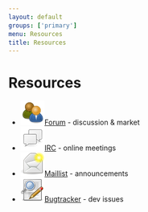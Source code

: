```yaml
---
layout: default
groups: ['primary']
menu: Resources
title: Resources
---
```


<h1>Resources</h1>
<div>
	<ul class="big_icons">
		<li><img src="/static/images/resources/forum.png" /><a href="http://freicoin.freeforums.org">Forum</a> - discussion &amp; market</li>
		<li><img src="/static/images/resources/irc.png" /><a href="http://webchat.freenode.net/?channels=freicoin">IRC</a> - online meetings</li>
		<li><img src="/static/images/resources/mail.png" /><a href="http://groups.google.com/group/freicoin">Maillist</a> - announcements</li>
		<li><img src="/static/images/resources/bugtracker.png" /><a href="https://github.com/freicoin/freicoin/issues">Bugtracker</a> - dev issues</li>
	</ul>
</div>
